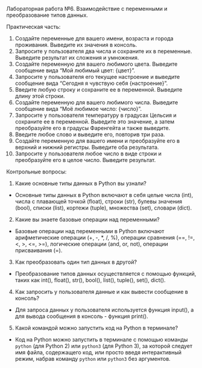 Лабораторная работа №6. Взаимодействие с переменными и преобразование типов данных.

Практическая часть:
1) Создайте переменные для вашего имени, возраста и города проживания. Выведите их значения в консоль.
2) Запросите у пользователя два числа и сохраните их в переменные. Выведите результат их сложения и умножения.
3) Создайте переменную для вашего любимого цвета. Выведите сообщение вида “Мой любимый цвет: {цвет}”.
4) Запросите у пользователя его текущее настроение и выведите сообщение вида “Сегодня я чувствую себя {настроение}”.
5) Введите любую строку и сохраните ее в переменной. Выведите длину этой строки.
6) Создайте переменную для вашего любимого числа. Выведите сообщение вида “Моё любимое число: {число}”.
7) Запросите у пользователя температуру в градусах Цельсия и сохраните ее в переменной. Выведите это значение, а затем преобразуйте его в градусы Фаренгейта и также выведите.
8) Введите любое слово и выведите его, повторив три раза.
9) Создайте переменную для вашего имени и преобразуйте его в верхний и нижний регистры. Выведите оба результата.
10) Запросите у пользователя любое число в виде строки и преобразуйте его в целое число. Выведите результат.

Контрольные вопросы:
1) Какие основные типы данных в Python вы узнали?
- Основные типы данных в Python включают в себя целые числа (int), числа с плавающей точкой (float), строки (str), булевы значения (bool), списки (list), кортежи (tuple), множества (set), словари (dict).

2) Какие вы знаете базовые операции над переменными?
- Базовые операции над переменными в Python включают арифметические операции (+, -, *, /, %), операции сравнения (==, !=, <, >, <=, >=), логические операции (and, or, not), операции присваивания (=).

3) Как преобразовать один тип данных в другой?
- Преобразование типов данных осуществляется с помощью функций, таких как int(), float(), str(), bool(), list(), tuple(), set(), dict().

4) Как запросить у пользователя данные и как вывести сообщение в консоль?
- Для запроса данных у пользователя используется функция input(), а для вывода сообщения в консоль - функция print().

5) Какой командой можно запустить код на Python в терминале?
- Код на Python можно запустить в терминале с помощью команды `python` (для Python 2) или `python3` (для Python 3), за которой следует имя файла, содержащего код, или просто введя интерактивный режим, набрав команду `python` или `python3` без аргументов.